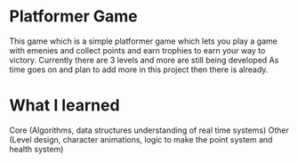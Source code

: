 # Platformer Game 
This game which is a simple platformer game which lets you play a game with emenies and collect points and earn trophies to earn your way to victory. Currently there are 3 levels and more are still being 
developed As time goes on and plan to add more in this project then there is already.

# What I learned 
Core (Algorithms, data structures understanding of real time systems)
Other (Level design, character animations, logic to make the point system and health system)
